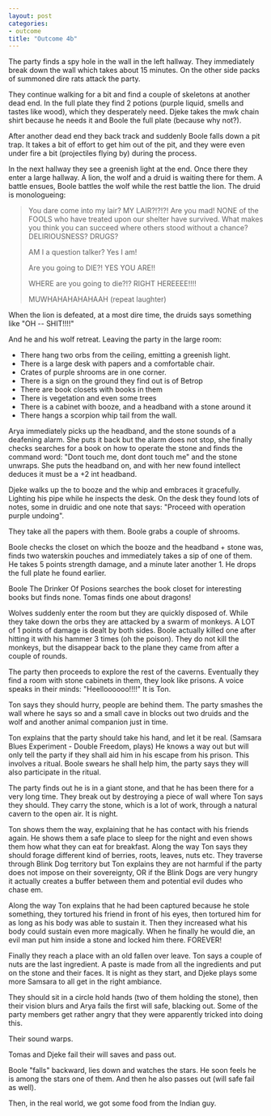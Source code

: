```yaml
---
layout: post
categories:
- outcome
title: "Outcome 4b"
---
```


The party finds a spy hole in the wall in the left hallway. They immediately break down the wall which takes about 15 minutes. On the other side packs of summoned dire rats attack the party.

They continue walking for a bit and find a couple of skeletons at another dead end. In the full plate they find 2 potions (purple liquid, smells and tastes like wood), which they desperately need. Djeke takes the mwk chain shirt because he needs it and Boole the full plate (because why not?).

After another dead end they back track and suddenly Boole falls down a pit trap. It takes a bit of effort to get him out of the pit, and they were even under fire a bit (projectiles flying by) during the process.

In the next hallway they see a greenish light at the end. Once there they enter a large hallway. A lion, the wolf and a druid is waiting there for them. A battle ensues, Boole battles the wolf while the rest battle the lion. The druid is monologueing:

> You dare come into my lair? MY LAIR?!?!?! Are you mad! NONE of the FOOLS who have treated upon our shelter have survived. What makes you think you can succeed where others stood without a chance? DELIRIOUSNESS? DRUGS?
> 
> AM I a question talker? Yes I am!
> 
> Are you going to DIE?! YES YOU ARE!!
> 
> WHERE are you going to die?!? RIGHT HEREEEE!!!!
> 
> MUWHAHAHAHAHAAH (repeat laughter)

When the lion is defeated, at a most dire time, the druids says something like "OH -- SHIT!!!!"

And he and his wolf retreat. Leaving the party in the large room:

* There hang two orbs from the ceiling, emitting a greenish light.
* There is a large desk with papers and a comfortable chair.
* Crates of purple shrooms are in one corner.
* There is a sign on the ground they find out is of Betrop
* There are book closets with books in them
* There is vegetation and even some trees
* There is a cabinet with booze, and a headband with a stone around it
* There hangs a scorpion whip tail from the wall.

Arya immediately picks up the headband, and the stone sounds of a deafening alarm. She puts it back but the alarm does not stop, she finally checks searches for a book on how to operate the stone and finds the command word: "Dont touch me, dont dont touch me" and the stone unwraps. She puts the headband on, and with her new found intellect deduces it must be a +2 int headband.

Djeke walks up the to booze and the whip and embraces it gracefully. Lighting his pipe while he inspects the desk. On the desk they found lots of notes, some in druidic and one note that says: "Proceed with operation purple undoing".

They take all the papers with them. Boole grabs a couple of shrooms.

Boole checks the closet on which the booze and the headband + stone was, finds two waterskin pouches and immediately takes a sip of one of them. He takes 5 points strength damage, and a minute later another 1. He drops the full plate he found earlier.

Boole The Drinker Of Posions searches the book closet for interesting books but finds none. Tomas finds one about dragons!

Wolves suddenly enter the room but they are quickly disposed of. While they take down the orbs they are attacked by a swarm of monkeys. A LOT of 1 points of damage is dealt by both sides. Boole actually killed one after hitting it with his hammer 3 times (oh the poison). They do not kill the monkeys, but the disappear back to the plane they came from after a couple of rounds.

The party then proceeds to explore the rest of the caverns. Eventually they find a room with stone cabinets in them, they look like prisons. A voice speaks in their minds: "Heelloooooo!!!!" It is Ton.

Ton says they should hurry, people are behind them. The party smashes the wall where he says so and a small cave in blocks out two druids and the wolf and another animal companion just in time.

Ton explains that the party should take his hand, and let it be real. (Samsara Blues Experiment - Double Freedom, plays) He knows a way out but will only tell the party if they shall aid him in his escape from his prison. This involves a ritual. Boole swears he shall help him, the party says they will also participate in the ritual.

The party finds out he is in a giant stone, and that he has been there for a very long time. They break out by destroying a piece of wall where Ton says they should. They carry the stone, which is a lot of work, through a natural cavern to the open air. It is night.

Ton shows them the way, explaining that he has contact with his friends again.  He shows them a safe place to sleep for the night and even shows them how what they can eat for breakfast. Along the way Ton says they should forage different kind of berries, roots, leaves, nuts etc. They traverse through Blink Dog territory but Ton explains they are not harmful if the party does not impose on their sovereignty, OR if the Blink Dogs are very hungry it actually creates a buffer between them and potential evil dudes who chase em.

Along the way Ton explains that he had been captured because he stole something, they tortured his friend in front of his eyes, then tortured him for as long as his body was able to sustain it. Then they increased what his body could sustain even more magically. When he finally he would die, an evil man put him inside a stone and locked him there. FOREVER!

Finally they reach a place with an old fallen over leave. Ton says a couple of nuts are the last ingredient. A paste is made from all the ingredients and put on the stone and their faces. It is night as they start, and Djeke plays some more Samsara to all get in the right ambiance.

They should sit in a circle hold hands (two of them holding the stone), then their vision blurs and Arya fails the first will safe, blacking out. Some of the party members get rather angry that they were apparently tricked into doing this.

Their sound warps.

Tomas and Djeke fail their will saves and pass out.

Boole "falls" backward, lies down and watches the stars. He soon feels he is among the stars one of them. And then he also passes out (will safe fail as well).

Then, in the real world, we got some food from the Indian guy.
